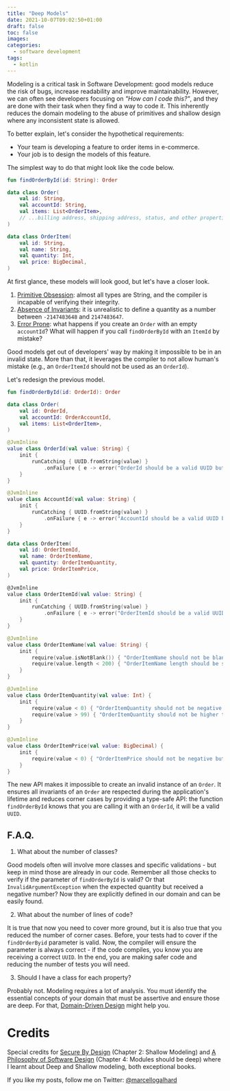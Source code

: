 ```yaml
---
title: "Deep Models"
date: 2021-10-07T09:02:50+01:00
draft: false
toc: false
images:
categories:
  - software development
tags:
  - kotlin
---
```


Modeling is a critical task in Software Development: good models reduce the risk of bugs, increase readability and improve maintainability. However, we can often see developers focusing on *"How can I code this?"*, and they are done with their task when they find a way to code it. This inherently reduces the domain modeling to the abuse of primitives and shallow design where any inconsistent state is allowed.

To better explain, let's consider the hypothetical requirements:
- Your team is developing a feature to order items in e-commerce.
- Your job is to design the models of this feature.

The simplest way to do that might look like the code below.

```kotlin
fun findOrderById(id: String): Order

data class Order(
    val id: String,
    val accountId: String,
    val items: List<OrderItem>,
    // ...billing address, shipping address, status, and other properties.
)

data class OrderItem(
    val id: String,
    val name: String,
    val quantity: Int,
    val price: BigDecimal,
)
```

At first glance, these models will look good, but let's have a closer look.
1. [Primitive Obsession](https://refactoring.guru/smells/primitive-obsession): almost all types are String, and the compiler is incapable of verifying their integrity.
2. [Absence of Invariants](https://medium.com/code-design/invariants-in-code-design-557c7864a047): it is unrealistic to define a quantity as a number between `-2147483648` and `2147483647`.
3. [Error Prone](https://www.youtube.com/watch?v=t3DBzaeid74): what happens if you create an `Order` with an empty `accountId`? What will happen if you call `findOrderById` with an `ItemId` by mistake?

Good models get out of developers' way by making it impossible to be in an invalid state. More than that, it leverages the compiler to not allow human's mistake (e.g., an `OrderItemId` should not be used as an `OrderId`).

Let's redesign the previous model.

```kotlin
fun findOrderById(id: OrderId): Order

data class Order(
    val id: OrderId,
    val accountId: OrderAccountId,
    val items: List<OrderItem>,
)

@JvmInline
value class OrderId(val value: String) {
    init {
        runCatching { UUID.fromString(value) }
            .onFailure { e -> error("OrderId should be a valid UUID but found: $value.") }
    }
}

@JvmInline
value class AccountId(val value: String) {
    init {
        runCatching { UUID.fromString(value) }
            .onFailure { e -> error("AccountId should be a valid UUID but found: $value.") }
    }
}

data class OrderItem(
    val id: OrderItemId,
    val name: OrderItemName,
    val quantity: OrderItemQuantity,
    val price: OrderItemPrice,
)

@JvmInline
value class OrderItemId(val value: String) {
    init {
        runCatching { UUID.fromString(value) }
            .onFailure { e -> error("OrderItemId should be a valid UUID but found: $value.") }
    }
}

@JvmInline
value class OrderItemName(val value: String) {
    init {
        require(value.isNotBlank()) { "OrderItemName should not be blank." }
        require(value.length < 200) { "OrderItemName length should be smaller than 200 but found: ${value.length} with content: $value."}
    }
}

@JvmInline
value class OrderItemQuantity(val value: Int) {
    init {
        require(value < 0) { "OrderItemQuantity should not be negative but found: $value." }
        require(value > 99) { "OrderItemQuantity should not be higher than 99 but found: $value." }
    }
}

@JvmInline
value class OrderItemPrice(val value: BigDecimal) {
    init {
        require(value < 0) { "OrderItemPrice should not be negative but found: $value." }
    }
}
```

The new API makes it impossible to create an invalid instance of an `Order`. It ensures all invariants of an `Order` are respected during the application's lifetime and reduces corner cases by providing a type-safe API: the function `findOrderById` knows that you are calling it with an `OrderId`, it will be a valid `UUID`.

## F.A.Q.

1. What about the number of classes?

Good models often will involve more classes and specific validations - but keep in mind those are already in our code. Remember all those checks to verify if the parameter of `findOrderById` is valid? Or that `InvalidArgumentException` when the expected quantity but received a negative number? Now they are explicitly defined in our domain and can be easily found.

2. What about the number of lines of code?

It is true that now you need to cover more ground, but it is also true that you reduced the number of corner cases. Before, your tests had to cover if the `findOrderByid` parameter is valid. Now, the compiler will ensure the parameter is always correct - if the code compiles, you know you are receiving a correct `UUID`. In the end, you are making safer code and reducing the number of tests you will need.

3. Should I have a class for each property?

Probably not. Modeling requires a lot of analysis. You must identify the essential concepts of your domain that must be assertive and ensure those are deep. For that, [Domain-Driven Design](https://martinfowler.com/bliki/DomainDrivenDesign.html) might help you.

# Credits

Special credits for [Secure By Design](https://www.manning.com/books/secure-by-design) (Chapter 2: Shallow Modeling) and [A Philosophy of Software Design](https://www.amazon.de/-/en/John-Ousterhout/dp/1732102201) (Chapter 4: Modules should be deep) where I learnt about Deep and Shallow modeling, both exceptional books.

If you like my posts, follow me on Twitter: [@marcellogalhard](https://twitter.com/marcellogalhard)